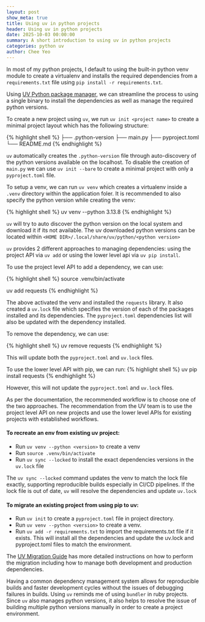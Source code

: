 ```yaml
---
layout: post
show_meta: true
title: Using uv in python projects
header: Using uv in python projects
date: 2025-10-03 00:00:00
summary: A short introduction to using uv in python projects
categories: python uv
author: Chee Yeo
---
```


[UV Python package manager]: https://docs.astral.sh/uv/
[UV Migration Guide]: https://docs.astral.sh/uv/guides/migration/pip-to-project/#requirements-files


In most of my python projects, I default to using the built-in python venv module to create a virtualenv and installs the required dependencies from a `requirements.txt` file using `pip install -r requirements.txt`.

Using [UV Python package manager], we can streamline the process to using a single binary to install the dependencies as well as manage the required python versions.

To create a new project using `uv`, we run `uv init <project name>` to create a minimal project layout which has the following structure:

{% highlight shell %}
├── .python-version
├── main.py
├── pyproject.toml
└── README.md
{% endhighlight %}

`uv` automatically creates the `.python-version` file through auto-discovery of the python versions available on the localhost. To disable the creation of `main.py` we can use `uv init --bare` to create a minimal project with only a `pyproject.toml` file.

To setup a venv, we can run `uv venv` which creates a virtualenv inside a `.venv` directory within the application foler. It is recommended to also specify the python version while creating the venv:

{% highlight shell %}
  uv venv --python 3.13.8
{% endhighlight %}

`uv` will try to auto discover the python version on the local system and download it if its not available. The uv downloaded python versions can be located within `<HOME DIR>/.local/share/uv/python/<python version>`

`uv` provides 2 different approaches to managing dependencies: using the project API via `uv add` or using the lower level api via `uv pip install`. 

To use the project level API to add a dependency, we can use:

{% highlight shell %}
  source .venv/bin/activate

  uv add requests
{% endhighlight %}

The above activated the venv and installed the `requests` library. It also created a `uv.lock` file which specifies the version of each of the packages installed and its dependencies. The `pyproject.toml` dependencies list will also be updated with the dependency installed. 

To remove the dependency, we can use:

{% highlight shell %}
  uv remove requests
{% endhighlight %}

This will update both the `pyproject.toml` and `uv.lock` files.

To use the lower level API with pip, we can run:
{% highlight shell %}
  uv pip install requests
{% endhighlight %}

However, this will not update the `pyproject.toml` and `uv.lock` files.

As per the documentation, the recommended workflow is to choose one of the two approaches. The recommendation from the UV team is to use the project level API on new projects and use the lower level APIs for existing projects with established workflows.


#### To recreate an env from existing uv project:

* Run `uv venv --python <version>` to create a venv
* Run `source .venv/bin/activate`
* Run `uv sync --locked` to install the exact dependencies versions in the `uv.lock` file

The `uv sync --locked` command updates the venv to match the lock file exactly, supporting reproducible builds especially in CI/CD pipelines. If the lock file is out of date, `uv` will resolve the dependencies and update `uv.lock`


#### To migrate an existing project from using pip to uv:

* Run `uv init` to create a `pyproject.toml` file in project directory.
* Run `uv venv --python <version>` to create a venv.
* Run `uv add -r requirements.txt` to import the requirements.txt file if it exists. This will install all the dependencies and update the uv.lock and pyproject.toml files to match the environment.

The [UV Migration Guide] has more detailed instructions on how to perform the migration including how to manage both development and production dependencies.

Having a common dependency management system allows for reproducible builds and faster development cycles without the issues of debugging failures in builds. Using `uv` reminds me of using `bundler` in ruby projects. Since `uv` also manages python versions, it also helps to resolve the issue of building multiple python versions manually in order to create a project environment.

